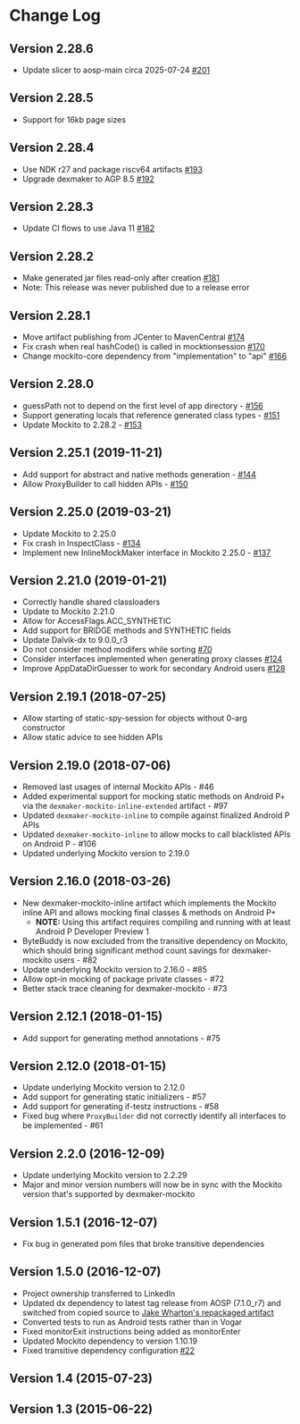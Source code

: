 # Change Log
## Version 2.28.6
 - Update slicer to aosp-main circa 2025-07-24 [#201](https://github.com/linkedin/dexmaker/pull/201)
 
## Version 2.28.5
- Support for 16kb page sizes 
 
## Version 2.28.4
- Use NDK r27 and package riscv64 artifacts [#193](https://github.com/linkedin/dexmaker/pull/193)
- Upgrade dexmaker to AGP 8.5 [#192](https://github.com/linkedin/dexmaker/pull/192)

## Version 2.28.3
- Update CI flows to use Java 11 [#182](https://github.com/linkedin/dexmaker/pull/182)

## Version 2.28.2
- Make generated jar files read-only after creation [#181](https://github.com/linkedin/dexmaker/pull/181)
- Note: This release was never published due to a release error

## Version 2.28.1
- Move artifact publishing from JCenter to MavenCentral [#174](https://github.com/linkedin/dexmaker/pull/174)
- Fix crash when real hashCode() is called in mocktionsession [#170](https://github.com/linkedin/dexmaker/pull/170)
- Change mockito-core dependency from "implementation" to "api" [#166](https://github.com/linkedin/dexmaker/issues/166)

## Version 2.28.0
- guessPath not to depend on the first level of app directory - [#156](https://github.com/linkedin/dexmaker/pull/156)
- Support generating locals that reference generated class types - [#151](https://github.com/linkedin/dexmaker/pull/151)
- Update Mockito to 2.28.2 - [#153](https://github.com/linkedin/dexmaker/pull/153)

## Version 2.25.1 (2019-11-21)
- Add support for abstract and native methods generation - [#144](https://github.com/linkedin/dexmaker/pull/144)
- Allow ProxyBuilder to call hidden APIs - [#150](https://github.com/linkedin/dexmaker/pull/150)

## Version 2.25.0 (2019-03-21)
- Update Mockito to 2.25.0
- Fix crash in InspectClass - [#134](https://github.com/linkedin/dexmaker/issues/134)
- Implement new InlineMockMaker interface in Mockito 2.25.0 - [#137](https://github.com/linkedin/dexmaker/issues/137)

## Version 2.21.0 (2019-01-21)
- Correctly handle shared classloaders
- Update to Mockito 2.21.0
- Allow for AccessFlags.ACC_SYNTHETIC
- Add support for BRIDGE methods and SYNTHETIC fields
- Update Dalvik-dx to 9.0.0_r3
- Do not consider method modifers while sorting [#70](https://github.com/linkedin/dexmaker/issues/70)
- Consider interfaces implemented when generating proxy classes [#124](https://github.com/linkedin/dexmaker/issues/124)
- Improve AppDataDirGuesser to work for secondary Android users [#128](https://github.com/linkedin/dexmaker/issues/128)

## Version 2.19.1 (2018-07-25)
- Allow starting of static-spy-session for objects without 0-arg constructor
- Allow static advice to see hidden APIs

## Version 2.19.0 (2018-07-06)
- Removed last usages of internal Mockito APIs - #46
- Added experimental support for mocking static methods on Android P+ via the `dexmaker-mockito-inline-extended` artifact - #97
- Updated `dexmaker-mockito-inline` to compile against finalized Android P APIs
- Updated `dexmaker-mockito-inline` to allow mocks to call blacklisted APIs on Android P - #106
- Updated underlying Mockito version to 2.19.0

## Version 2.16.0 (2018-03-26)
- New dexmaker-mockito-inline artifact which implements the Mockito inline API and allows mocking final classes & methods on Android P+
  - **NOTE:** Using this artifact requires compiling and running with at least Android P Developer Preview 1
- ByteBuddy is now excluded from the transitive dependency on Mockito, which should bring significant method count savings for dexmaker-mockito users - #82
- Update underlying Mockito version to 2.16.0 - #85
- Allow opt-in mocking of package private classes - #72
- Better stack trace cleaning for dexmaker-mockito - #73

## Version 2.12.1 (2018-01-15)
- Add support for generating method annotations - #75

## Version 2.12.0 (2018-01-15)
- Update underlying Mockito version to 2.12.0
- Add support for generating static initializers - #57
- Add support for generating if-testz instructions - #58
- Fixed bug where `ProxyBuilder` did not correctly identify all interfaces to be implemented - #61

## Version 2.2.0 (2016-12-09)
- Update underlying Mockito version to 2.2.29
- Major and minor version numbers will now be in sync with the Mockito version that's supported by dexmaker-mockito

## Version 1.5.1 (2016-12-07)
- Fix bug in generated pom files that broke transitive dependencies

## Version 1.5.0 (2016-12-07)

- Project ownership transferred to LinkedIn
- Updated dx dependency to latest tag release from AOSP (7.1.0_r7) and switched from copied source to [Jake Wharton's repackaged artifact](https://github.com/JakeWharton/dalvik-dx)
- Converted tests to run as Android tests rather than in Vogar
- Fixed monitorExit instructions being added as monitorEnter
- Updated Mockito dependency to version 1.10.19
- Fixed transitive dependency configuration [#22](https://github.com/linkedin/dexmaker/issues/22)

## Version 1.4 (2015-07-23)

## Version 1.3 (2015-06-22)
